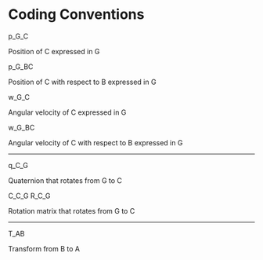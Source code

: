 # Coding Conventions

  p_G_C

Position of C expressed in G

  p_G_BC

Position of C with respect to B expressed in G

  w_G_C

Angular velocity of C expressed in G

  w_G_BC

Angular velocity of C with respect to B expressed in G

---

  q_C_G

Quaternion that rotates from G to C

  C_C_G
  R_C_G

Rotation matrix that rotates from G to C

---

  T_AB

Transform from B to A
